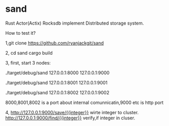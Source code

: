 # sand 

Rust Actor(Actix)  Rocksdb  implement Distributed storage system.

How to test it?

1,git clone https://github.com/ryanjackgit/sand

2, cd sand 
 cargo build

3,
first, start 3 nodes:

./target/debug/sand 127.0.0.1:8000 127.0.0.1:9000


./target/debug/sand 127.0.0.1:8001 127.0.0.1:9001

./target/debug/sand 127.0.0.1:8002 127.0.0.1:9002

8000,8001,8002 is a port about internal comunnicatin,9000 etc is http port

4,
http://127.0.0.1:9000/save/{{integer}}  wirte  integer to cluster.
http://127.0.0.1:9000/find/{{integer}}  verify,if integer in cluser.


